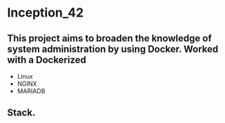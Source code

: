 # Inception_42
## This project aims to broaden the knowledge of system administration by using Docker. Worked with a Dockerized
- Linux
- NGINX
- MARIADB
## Stack.
